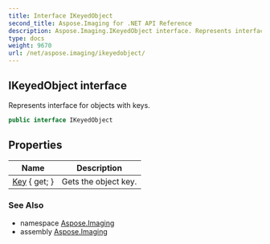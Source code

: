 ```yaml
---
title: Interface IKeyedObject
second_title: Aspose.Imaging for .NET API Reference
description: Aspose.Imaging.IKeyedObject interface. Represents interface for objects with keys
type: docs
weight: 9670
url: /net/aspose.imaging/ikeyedobject/
---
```

## IKeyedObject interface

Represents interface for objects with keys.

```csharp
public interface IKeyedObject
```

## Properties

| Name | Description |
| --- | --- |
| [Key](../../aspose.imaging/ikeyedobject/key/) { get; } | Gets the object key. |

### See Also

* namespace [Aspose.Imaging](../../aspose.imaging/)
* assembly [Aspose.Imaging](../../)


